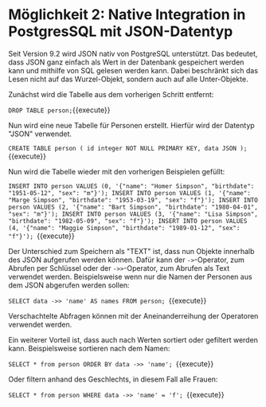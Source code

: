 # Möglichkeit 2: Native Integration in PostgresSQL mit JSON-Datentyp

Seit Version 9.2 wird JSON nativ von PostgreSQL unterstützt.
Das bedeutet, dass JSON ganz einfach als Wert in der Datenbank gespeichert werden kann und mithilfe von SQL gelesen werden kann.
Dabei beschränkt sich das Lesen nicht auf das Wurzel-Objekt, sondern auch auf alle Unter-Objekte.

Zunächst wird die Tabelle aus dem vorherigen Schritt entfernt:

`DROP TABLE person;`{{execute}}

Nun wird eine neue Tabelle für Personen erstellt.
Hierfür wird der Datentyp "JSON" verwendet.

`CREATE TABLE person (
id integer NOT NULL PRIMARY KEY,
data JSON
);`{{execute}}

Nun wird die Tabelle wieder mit den vorherigen Beispielen gefüllt:

`INSERT INTO person VALUES (0, '{"name": "Homer Simpson", "birthdate": "1951-05-12", "sex": "m"}');
INSERT INTO person VALUES (1, '{"name": "Marge Simpson", "birthdate": "1953-03-19", "sex": "f"}');
INSERT INTO person VALUES (2, '{"name": "Bart Simpson", "birthdate": "1980-04-01", "sex": "m"}');
INSERT INTO person VALUES (3, '{"name": "Lisa Simpson", "birthdate": "1982-05-09", "sex": "f"}');
INSERT INTO person VALUES (4, '{"name": "Maggie Simpson", "birthdate": "1989-01-12", "sex": "f"}');
`{{execute}}

Der Unterschied zum Speichern als "TEXT" ist, dass nun Objekte innerhalb des JSON aufgerufen werden können.
Dafür kann der ``->``-Operator, zum Abrufen per Schlüssel oder der `->>`-Operator, zum Abrufen als Text verwendet werden. 
Beispielsweise wenn nur die Namen der Personen aus dem JSON abgerufen werden sollen:

`SELECT data ->> 'name' AS names FROM person;
`{{execute}}

Verschachtelte Abfragen können mit der Aneinanderreihung der Operatoren verwendet werden.

Ein weiterer Vorteil ist, dass auch nach Werten sortiert oder gefiltert werden kann.
Beispielsweise sortieren nach dem Namen:

`SELECT * from person ORDER BY data ->> 'name';
`{{execute}}

Oder filtern anhand des Geschlechts, in diesem Fall alle Frauen:

`SELECT * from person WHERE data ->> 'name' = 'f';
`{{execute}}



